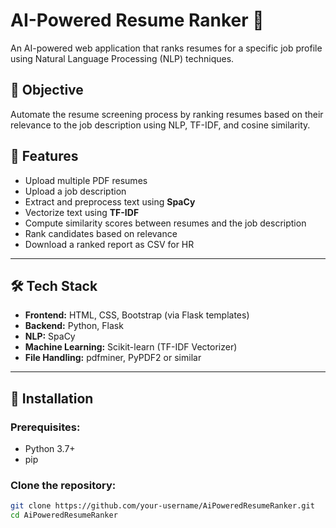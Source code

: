 # AI-Powered Resume Ranker 🚀

An AI-powered web application that ranks resumes for a specific job profile using Natural Language Processing (NLP) techniques.

## 📜 Objective
Automate the resume screening process by ranking resumes based on their relevance to the job description using NLP, TF-IDF, and cosine similarity.

## 🧠 Features
- Upload multiple PDF resumes
- Upload a job description
- Extract and preprocess text using **SpaCy**
- Vectorize text using **TF-IDF**
- Compute similarity scores between resumes and the job description
- Rank candidates based on relevance
- Download a ranked report as CSV for HR

---

## 🛠️ Tech Stack
- **Frontend:** HTML, CSS, Bootstrap (via Flask templates)
- **Backend:** Python, Flask
- **NLP:** SpaCy
- **Machine Learning:** Scikit-learn (TF-IDF Vectorizer)
- **File Handling:** pdfminer, PyPDF2 or similar

---

## 🔧 Installation

### Prerequisites:
- Python 3.7+
- pip

### Clone the repository:
```bash
git clone https://github.com/your-username/AiPoweredResumeRanker.git
cd AiPoweredResumeRanker
